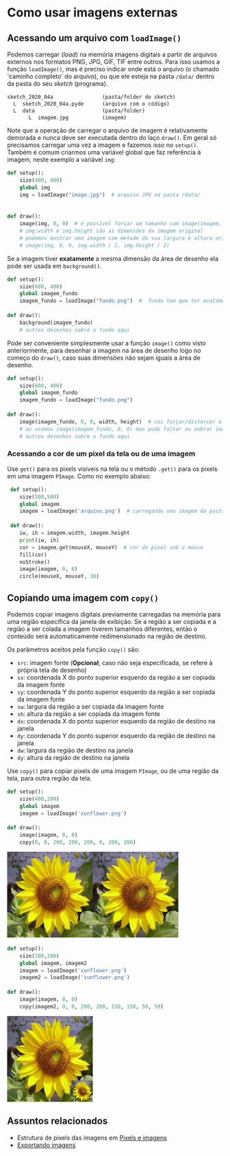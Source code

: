 # Como usar imagens externas

## Acessando um arquivo com `loadImage()`

Podemos carregar (_load_) na memória imagens digitais a partir de arquivos externos nos formatos PNG, JPG, GIF, TIF entre outros. Para isso usamos a função `loadImage()`, mas é preciso indicar onde está o arquivo (o chamado 'caminho completo' do arquivo), ou que ele esteja na pasta `/data/` dentro da pasta do seu _sketch_ (programa).

```
sketch_2020_04a                (pasta/folder do sketch)
  L  sketch_2020_04a.pyde      (arquivo com o código)
  L  data                      (pasta/folder)
       L  imagem.jpg           (imagem)
```

Note que a operação de carregar o arquivo de imagem é relativamente demorada e nunca deve ser executada dentro do laço `draw()`. Em geral só precisamos carregar uma vez a imagem e fazemos isso no `setup()`. Também é comum criarmos uma variável global que faz referência à imagem, neste exemplo a variável `img`:

```python
def setup():
    size(400, 400)
    global img
    img = loadImage("image.jpg")  # arquivo JPG na pasta /data/


def draw():
    image(img, 0, 0)  # é possível forçar um tamanho com image(imagem, 0, 0, 100, 100)
    # img.width e img.height são as dimensões da imagem original
    # podemos mostrar uma imagem com metade da sua largura e altura originais assim:
    # image(img, 0, 0, img.width / 2, img.height / 2)

```

Se a imagem tiver **exatamente** a mesma dimensão da área de desenho ela pode ser usada em `background()`.

```python
def setup():
    size(600, 400)
    global imagem_fundo
    imagem_fundo = loadImage("fundo.png")  #  fundo tem que ter exatamente 600x400 pixels

def draw():
    background(imagem_fundo)
    # outros desenhos sobre o fundo aqui
```

Pode ser conveniente simplesmente usar a função `image()` como visto anteriormente, para desenhar a imagem na área de desenho logo no começo do `draw()`, caso suas dimensões não sejam iguais a área de desenho.

```python
def setup():
    size(600, 400)
    global imagem_fundo
    imagem_fundo = loadImage("fundo.png")

def draw():
    image(imagem_fundo, 0, 0, width, height)  # vai forçar/distorcer o tamanho na imagem
    # ou usamos image(imagem_fundo, 0, 0) mas pode faltar ou sobrar imagem em relação à área.
    # outros desenhos sobre o fundo aqui
```

### Acessando a cor de um pixel da tela ou de uma imagem

Use `get()` para os pixels visíveis na tela ou o método `.get()` para os pixels em uma imagem `PImage`. Como no exemplo abaixo:

```python
 def setup():
    size(500,500)
    global imagem
    imagem = loadImage('arquivo.png')  # carregando uma imagem da pasta /data/

 def draw():
    iw, ih = imagem.width, imagem.height
    print(iw, ih)
    cor = imagem.get(mouseX, mouseY)  # cor do pixel sob o mouse
    fill(cor)
    noStroke()
    image(imagem, 0, 0)
    circle(mouseX, mouseY, 30)
```

## Copiando uma imagem com `copy()`

Podemos copiar imagens digitais previamente carregadas na memória para uma região específica da janela de exibição. Se a região a ser copiada e a região a ser colada a imagem tiverem tamanhos diferentes, então o conteúdo será automaticamente redimensionado na região de destino.

Os parâmetros aceitos pela função `copy()` são:

- `src`: imagem fonte (**Opcional**, caso não seja especificada, se refere à própria tela de desenho)
- `sx`: coordenada X do ponto superior esquerdo da região a ser copiada da imagem fonte
- `sy`: coordenada Y do ponto superior esquerdo da região a ser copiada da imagem fonte
- `sw`: largura da região a ser copiada da imagem fonte
- `sh`: altura da região a ser copiada da imagem fonte
- `dx`: coordenada X do ponto superior esquerdo da região de destino na janela
- `dy`: coordenada Y do ponto superior esquerdo da região de destino na janela
- `dw`: largura da região de destino na janela
- `dy`: altura da região de destino na janela

Use `copy()` para copiar pixels de uma imagem `PImage`, ou de uma região da tela, para outra região da tela.

```python
def setup():
    size(400,200)
    global imagem
    imagem = loadImage('sunflower.png')

def draw():
    image(imagem, 0, 0)
    copy(0, 0, 200, 200, 200, 0, 200, 200)
```

![Duas da mesma imagem lado a lado](assets/copy1.png "Duas da mesma imagem lado a lado")

```python
def setup():
    size(200,200)
    global imagem, imagem2
    imagem = loadImage('sunflower.png')
    imagem2 = loadImage('sunflower.png')

def draw():
    image(imagem, 0, 0)
    copy(imagem2, 0, 0, 200, 200, 150, 150, 50, 50)
```

![Uma imagem externa por cima da janela](assets/copy2.png "Uma imagem externa por cima da janela")

## Assuntos relacionados

- Estrutura de pixels das imagens em [Pixels e imagens](pixels.md)
- [Exportando imagens](exportando_imagem.md)
